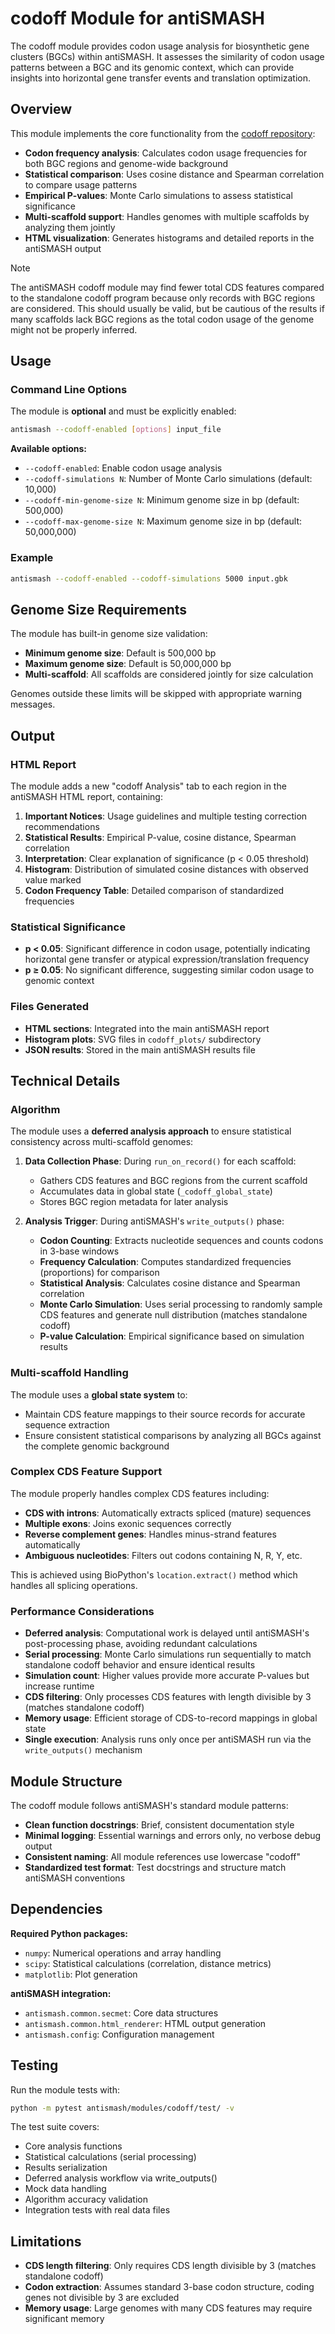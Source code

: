 # codoff Module for antiSMASH

The codoff module provides codon usage analysis for biosynthetic gene clusters (BGCs) within antiSMASH. It assesses the similarity of codon usage patterns between a BGC and its genomic context, which can provide insights into horizontal gene transfer events and translation optimization.

## Overview

This module implements the core functionality from the [codoff repository](https://github.com/Kalan-Lab/codoff):

- **Codon frequency analysis**: Calculates codon usage frequencies for both BGC regions and genome-wide background
- **Statistical comparison**: Uses cosine distance and Spearman correlation to compare usage patterns
- **Empirical P-values**: Monte Carlo simulations to assess statistical significance
- **Multi-scaffold support**: Handles genomes with multiple scaffolds by analyzing them jointly
- **HTML visualization**: Generates histograms and detailed reports in the antiSMASH output

> [!NOTE] 
> The antiSMASH codoff module may find fewer total CDS features compared to the standalone codoff program because only records with BGC regions are considered. This should usually be valid, but be cautious of the results if many scaffolds lack BGC regions as the total codon usage of the genome might not be properly inferred. 

## Usage

### Command Line Options

The module is **optional** and must be explicitly enabled:

```bash
antismash --codoff-enabled [options] input_file
```

**Available options:**
- `--codoff-enabled`: Enable codon usage analysis
- `--codoff-simulations N`: Number of Monte Carlo simulations (default: 10,000)
- `--codoff-min-genome-size N`: Minimum genome size in bp (default: 500,000)
- `--codoff-max-genome-size N`: Maximum genome size in bp (default: 50,000,000)

### Example

```bash
antismash --codoff-enabled --codoff-simulations 5000 input.gbk
```

## Genome Size Requirements

The module has built-in genome size validation:
- **Minimum genome size**: Default is 500,000 bp
- **Maximum genome size**: Default is 50,000,000 bp
- **Multi-scaffold**: All scaffolds are considered jointly for size calculation

Genomes outside these limits will be skipped with appropriate warning messages.

## Output

### HTML Report

The module adds a new "codoff Analysis" tab to each region in the antiSMASH HTML report, containing:

1. **Important Notices**: Usage guidelines and multiple testing correction recommendations
2. **Statistical Results**: Empirical P-value, cosine distance, Spearman correlation
3. **Interpretation**: Clear explanation of significance (p < 0.05 threshold)
4. **Histogram**: Distribution of simulated cosine distances with observed value marked
5. **Codon Frequency Table**: Detailed comparison of standardized frequencies

### Statistical Significance

- **p < 0.05**: Significant difference in codon usage, potentially indicating horizontal gene transfer or atypical expression/translation frequency
- **p ≥ 0.05**: No significant difference, suggesting similar codon usage to genomic context

### Files Generated

- **HTML sections**: Integrated into the main antiSMASH report
- **Histogram plots**: SVG files in `codoff_plots/` subdirectory
- **JSON results**: Stored in the main antiSMASH results file

## Technical Details

### Algorithm

The module uses a **deferred analysis approach** to ensure statistical consistency across multi-scaffold genomes:

1. **Data Collection Phase**: During `run_on_record()` for each scaffold:
   - Gathers CDS features and BGC regions from the current scaffold
   - Accumulates data in global state (`_codoff_global_state`)
   - Stores BGC region metadata for later analysis

2. **Analysis Trigger**: During antiSMASH's `write_outputs()` phase:
   - **Codon Counting**: Extracts nucleotide sequences and counts codons in 3-base windows
   - **Frequency Calculation**: Computes standardized frequencies (proportions) for comparison
   - **Statistical Analysis**: Calculates cosine distance and Spearman correlation
   - **Monte Carlo Simulation**: Uses serial processing to randomly sample CDS features and generate null distribution (matches standalone codoff)
   - **P-value Calculation**: Empirical significance based on simulation results

### Multi-scaffold Handling

The module uses a **global state system** to:
- Maintain CDS feature mappings to their source records for accurate sequence extraction
- Ensure consistent statistical comparisons by analyzing all BGCs against the complete genomic background

### Complex CDS Feature Support

The module properly handles complex CDS features including:
- **CDS with introns**: Automatically extracts spliced (mature) sequences
- **Multiple exons**: Joins exonic sequences correctly
- **Reverse complement genes**: Handles minus-strand features automatically
- **Ambiguous nucleotides**: Filters out codons containing N, R, Y, etc.

This is achieved using BioPython's `location.extract()` method which handles all splicing operations.

### Performance Considerations

- **Deferred analysis**: Computational work is delayed until antiSMASH's post-processing phase, avoiding redundant calculations
- **Serial processing**: Monte Carlo simulations run sequentially to match standalone codoff behavior and ensure identical results
- **Simulation count**: Higher values provide more accurate P-values but increase runtime
- **CDS filtering**: Only processes CDS features with length divisible by 3 (matches standalone codoff)  
- **Memory usage**: Efficient storage of CDS-to-record mappings in global state
- **Single execution**: Analysis runs only once per antiSMASH run via the `write_outputs()` mechanism

## Module Structure

The codoff module follows antiSMASH's standard module patterns:

- **Clean function docstrings**: Brief, consistent documentation style
- **Minimal logging**: Essential warnings and errors only, no verbose debug output
- **Consistent naming**: All module references use lowercase "codoff"
- **Standardized test format**: Test docstrings and structure match antiSMASH conventions

## Dependencies

**Required Python packages:**
- `numpy`: Numerical operations and array handling
- `scipy`: Statistical calculations (correlation, distance metrics)
- `matplotlib`: Plot generation

**antiSMASH integration:**
- `antismash.common.secmet`: Core data structures
- `antismash.common.html_renderer`: HTML output generation
- `antismash.config`: Configuration management

## Testing

Run the module tests with:

```bash
python -m pytest antismash/modules/codoff/test/ -v
```

The test suite covers:
- Core analysis functions
- Statistical calculations (serial processing)
- Results serialization
- Deferred analysis workflow via write_outputs()
- Mock data handling
- Algorithm accuracy validation
- Integration tests with real data files

## Limitations

- **CDS length filtering**: Only requires CDS length divisible by 3 (matches standalone codoff)
- **Codon extraction**: Assumes standard 3-base codon structure, coding genes not divisible by 3 are excluded
- **Memory usage**: Large genomes with many CDS features may require significant memory